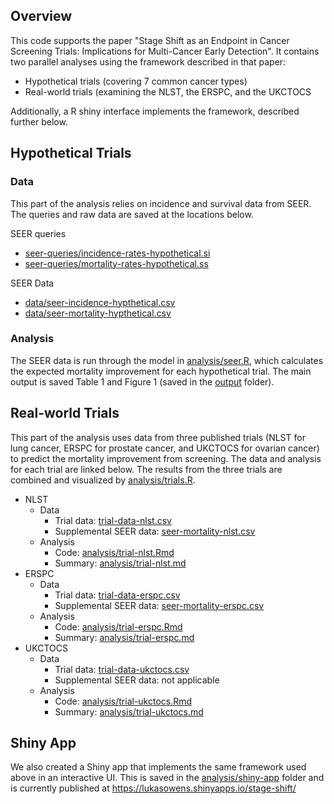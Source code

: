 ## Overview
This code supports the paper "Stage Shift as an Endpoint in Cancer Screening Trials: Implications for Multi-Cancer Early Detection". It contains two parallel analyses using the framework described in that paper:
- Hypothetical trials (covering 7 common cancer types)
- Real-world trials (examining the NLST, the ERSPC, and the UKCTOCS

Additionally, a R shiny interface implements the framework, described further below.

## Hypothetical Trials
### Data
This part of the analysis relies on incidence and survival data from SEER. The queries and raw data are saved at the locations below.

SEER queries
- [seer-queries/incidence-rates-hypothetical.si](seer-queries/incidence-rates-hypothetical.si)
- [seer-queries/mortality-rates-hypothetical.ss](seer-queries/mortality-rates-hypothetical.ss)

SEER Data
- [data/seer-incidence-hypthetical.csv](data/seer-incidence-hypthetical.csv)
- [data/seer-mortality-hypthetical.csv](data/seer-mortality-hypthetical.csv)

### Analysis
The SEER data is run through the model in [analysis/seer.R](analysis/seer.R), which calculates the expected mortality improvement for each hypothetical trial. The main output is saved Table 1 and Figure 1 (saved in the [output](output) folder).

## Real-world Trials
This part of the analysis uses data from three published trials (NLST for lung cancer, ERSPC for prostate cancer, and UKCTOCS for ovarian cancer) to predict the mortality improvement from screening. The data and analysis for each trial are linked below. The results from the three trials are combined and visualized by [analysis/trials.R](analysis/trials.R).


- NLST
  - Data
     - Trial data: [trial-data-nlst.csv](trial-data-nlst.csv)
     - Supplemental SEER data: [seer-mortality-nlst.csv](seer-mortality-nlst.csv)
  - Analysis
    - Code: [analysis/trial-nlst.Rmd](analysis/trial-nlst.Rmd)
    - Summary: [analysis/trial-nlst.md](analysis/trial-nlst.md)
 - ERSPC
   - Data
     - Trial data: [trial-data-erspc.csv](trial-data-erspc.csv)
     - Supplemental SEER data: [seer-mortality-erspc.csv](seer-mortality-erspc.csv)
   - Analysis
     - Code: [analysis/trial-erspc.Rmd](analysis/trial-erspc.Rmd)
     - Summary: [analysis/trial-erspc.md](analysis/trial-erspc.md)
- UKCTOCS
  - Data
    - Trial data: [trial-data-ukctocs.csv](trial-data-ukctocs.csv)
    - Supplemental SEER data: not applicable
  - Analysis
    - Code: [analysis/trial-ukctocs.Rmd](analysis/trial-ukctocs.Rmd)
    - Summary: [analysis/trial-ukctocs.md](analysis/trial-ukctocs.md)

## Shiny App
We also created a Shiny app that implements the same framework used above in an interactive UI. This is saved in the [analysis/shiny-app](analysis/shiny-app) folder and is currently published at https://lukasowens.shinyapps.io/stage-shift/

